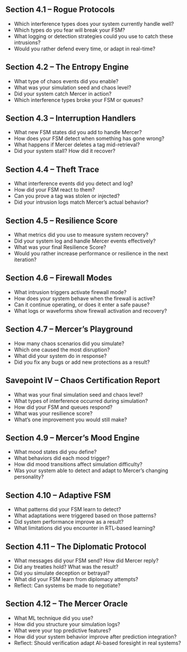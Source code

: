 ## Section 4.1 – Rogue Protocols

- Which interference types does your system currently handle well?
- Which types do you fear will break your FSM?
- What logging or detection strategies could you use to catch these intrusions?
- Would you rather defend every time, or adapt in real-time?

## Section 4.2 – The Entropy Engine

- What type of chaos events did you enable?
- What was your simulation seed and chaos level?
- Did your system catch Mercer in action?
- Which interference types broke your FSM or queues?

## Section 4.3 – Interruption Handlers

- What new FSM states did you add to handle Mercer?
- How does your FSM detect when something has gone wrong?
- What happens if Mercer deletes a tag mid-retrieval?
- Did your system stall? How did it recover?

## Section 4.4 – Theft Trace

- What interference events did you detect and log?
- How did your FSM react to them?
- Can you prove a tag was stolen or injected?
- Did your intrusion logs match Mercer’s actual behavior?

## Section 4.5 – Resilience Score

- What metrics did you use to measure system recovery?
- Did your system log and handle Mercer events effectively?
- What was your final Resilience Score?
- Would you rather increase performance or resilience in the next iteration?

## Section 4.6 – Firewall Modes

- What intrusion triggers activate firewall mode?
- How does your system behave when the firewall is active?
- Can it continue operating, or does it enter a safe pause?
- What logs or waveforms show firewall activation and recovery?

## Section 4.7 – Mercer’s Playground

- How many chaos scenarios did you simulate?
- Which one caused the most disruption?
- What did your system do in response?
- Did you fix any bugs or add new protections as a result?

## Savepoint IV – Chaos Certification Report

- What was your final simulation seed and chaos level?
- What types of interference occurred during simulation?
- How did your FSM and queues respond?
- What was your resilience score?
- What’s one improvement you would still make?

## Section 4.9 – Mercer’s Mood Engine

- What mood states did you define?
- What behaviors did each mood trigger?
- How did mood transitions affect simulation difficulty?
- Was your system able to detect and adapt to Mercer’s changing personality?

## Section 4.10 – Adaptive FSM

- What patterns did your FSM learn to detect?
- What adaptations were triggered based on those patterns?
- Did system performance improve as a result?
- What limitations did you encounter in RTL-based learning?

## Section 4.11 – The Diplomatic Protocol

- What messages did your FSM send? How did Mercer reply?
- Did any treaties hold? What was the result?
- Did you simulate deception or betrayal?
- What did your FSM learn from diplomacy attempts?
- Reflect: Can systems be made to negotiate?

## Section 4.12 – The Mercer Oracle

- What ML technique did you use?
- How did you structure your simulation logs?
- What were your top predictive features?
- How did your system behavior improve after prediction integration?
- Reflect: Should verification adapt AI-based foresight in real systems?
